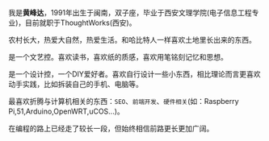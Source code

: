 我是**黄峰达**，1991年出生于闽南，双子座，毕业于西安文理学院(电子信息工程专业)，目前就职于ThoughtWorks(西安)。

农村长大，热爱大自然，热爱生活。和哈比特人一样喜欢土地里长出来的东西。 

是一个文艺控。喜欢读书，喜欢纸的质感，喜欢用笔铭刻记忆和思想。 

是一个设计控，一个DIY爱好者。喜欢自行设计一些小东西，相比理论而言更喜欢动手实践，比如拆装自己的手机、电脑等。 


最喜欢折腾与计算机相关的东西：``SEO``、``前端开发``、``硬件相关``(如：Raspberry Pi,51,Arduino,OpenWRT,uCOS...)。  
  
在编程的路上已经走了较长一段，但始终相信前路更长更加广阔。
